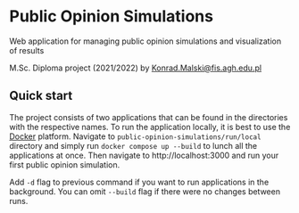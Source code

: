 # Public Opinion Simulations
Web application for managing public opinion simulations and visualization of results

M.Sc. Diploma project (2021/2022) by Konrad.Malski@fis.agh.edu.pl

## Quick start
The project consists of two applications that can be found in the directories with the respective names.
To run the application locally, it is best to use the [Docker](https://www.docker.com) platform. 
Navigate to `public-opinion-simulations/run/local` directory and simply run `docker compose up --build` to lunch all the applications at once. 
Then navigate to http://localhost:3000 and run your first public opinion simulation.

Add `-d` flag to previous command if you want to run applications in the background. 
You can omit `--build` flag if there were no changes between runs.